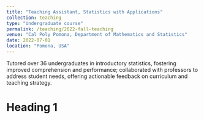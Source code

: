 ```yaml
---
title: "Teaching Assistant, Statistics with Applications"
collection: teaching
type: "Undergraduate course"
permalink: /teaching/2022-fall-teaching
venue: "Cal Poly Pomona, Department of Mathematics and Statistics"
date: 2022-07-01
location: "Pomona, USA"
---
```


Tutored over 36 undergraduates in introductory statistics, fostering improved comprehension and performance; collaborated with professors to address student needs, offering actionable feedback on curriculum and teaching strategy.

Heading 1
======
